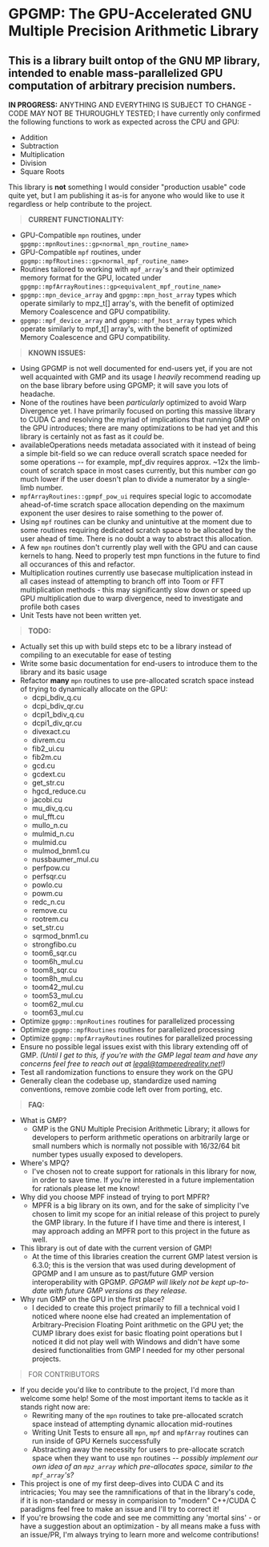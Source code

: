 # **GPGMP:** The GPU-Accelerated GNU Multiple Precision Arithmetic Library

## This is a library built ontop of the GNU MP library, intended to enable mass-parallelized GPU computation of arbitrary precision numbers.

**IN PROGRESS:** ANYTHING AND EVERYTHING IS SUBJECT TO CHANGE - CODE MAY NOT BE THUROUGHLY TESTED; I have currently only confirmed the following functions to work as expected across the CPU and GPU:
- Addition
- Subtraction
- Multiplication
- Division
- Square Roots

This library is **not** something I would consider "production usable" code quite yet, but I am publishing it as-is for anyone who would like to use it regardless or help contribute to the project.

> **CURRENT FUNCTIONALITY:**
- GPU-Compatible `mpn` routines, under `gpgmp::mpnRoutines::gp<normal_mpn_routine_name>`
- GPU-Compatible `mpf` routines, under `gpgmp::mpfRoutines::gp<normal_mpf_routine_name>`
- Routines tailored to working with `mpf_array`'s and their optimized memory format for the GPU, located under `gpgmp::mpfArrayRoutines::gp<equivalent_mpf_routine_name>`
- `gpgmp::mpn_device_array` and `gpgmp::mpn_host_array` types which operate similarly to mpz_t[] array's, with the benefit of optimized Memory Coalescence and GPU compatibility.
- `gpgmp::mpf_device_array` and `gpgmp::mpf_host_array` types which operate similarly to mpf_t[] array's, with the benefit of optimized Memory Coalescence and GPU compatibility.

> **KNOWN ISSUES:**
- Using GPGMP is not well documented for end-users yet, if you are not well acquainted with GMP and its usage I *heavily* recommend reading up on the base library before using GPGMP; it will save you lots of headache.
- None of the routines have been *particularly* optimized to avoid Warp Divergence yet. I have primarily focused on porting this massive library to CUDA C and resolving the myriad of implications that running GMP on the GPU introduces; there are many optimizations to be had yet and this library is certainly not as fast as it *could* be.
- availableOperations needs metadata associated with it instead of being a simple bit-field so we can reduce overall scratch space needed for some operations -- for example, mpf_div requires approx. ~12x the limb-count of scratch space in most cases currently, but this number *can* go much lower if the user doesn't plan to divide a numerator by a single-limb number.
- `mpfArrayRoutines::gpmpf_pow_ui` requires special logic to accomodate ahead-of-time scratch space allocation depending on the maximum exponent the user desires to raise something to the power of.
- Using `mpf` routines can be clunky and unintuitive at the moment due to some routines requiring dedicated scratch space to be allocated by the user ahead of time. There is no doubt a way to abstract this allocation.
- A few `mpn` routines don't currently play well with the GPU and can cause kernels to hang. Need to properly test mpn functions in the future to find all occurances of this and refactor.
- Multiplication routines currently use basecase multiplication instead in all cases instead of attempting to branch off into Toom or FFT multiplication methods - this may significantly slow down or speed up GPU multiplication due to warp divergence, need to investigate and profile both cases
- Unit Tests have not been written yet.

> **TODO:**
- Actually set this up with build steps etc to be a library instead of compiling to an executable for ease of testing
- Write some basic documentation for end-users to introduce them to the library and its basic usage
- Refactor __**many**__ `mpn` routines to use pre-allocated scratch space instead of trying to dynamically allocate on the GPU:
  - dcpi_bdiv_q.cu
  - dcpi_bdiv_qr.cu
  - dcpi1_bdiv_q.cu
  - dcpi1_div_qr.cu
  - divexact.cu
  - divrem.cu
  - fib2_ui.cu
  - fib2m.cu
  - gcd.cu
  - gcdext.cu
  - get_str.cu
  - hgcd_reduce.cu
  - jacobi.cu
  - mu_div_q.cu
  - mul_fft.cu
  - mullo_n.cu
  - mulmid_n.cu
  - mulmid.cu
  - mulmod_bnm1.cu
  - nussbaumer_mul.cu
  - perfpow.cu
  - perfsqr.cu
  - powlo.cu
  - powm.cu
  - redc_n.cu
  - remove.cu
  - rootrem.cu
  - set_str.cu
  - sqrmod_bnm1.cu
  - strongfibo.cu
  - toom6_sqr.cu
  - toom6h_mul.cu
  - toom8_sqr.cu
  - toom8h_mul.cu
  - toom42_mul.cu
  - toom53_mul.cu
  - toom62_mul.cu
  - toom63_mul.cu
- Optimize `gpgmp::mpnRoutines` routines for parallelized processing
- Optimize `gpgmp::mpfRoutines` routines for parallelized processing
- Optimize `gpgmp::mpfArrayRoutines` routines for parallelized processing
- Ensure no possible legal issues exist with this library extending off of GMP. *(Until I get to this, if you're with the GMP legal team and have any concerns feel free to reach out at legal@tamperedreality.net!)*
- Test all randomization functions to ensure they work on the GPU
- Generally clean the codebase up, standardize used naming conventions, remove zombie code left over from porting, etc.


> **FAQ:**
- What is GMP?
  - GMP is the GNU Multiple Precision Arithmetic Library; it allows for developers to perform arithmetic operations on arbitrarily large or small numbers which is normally not possible with 16/32/64 bit number types usually exposed to developers.
- Where's MPQ?
  - I've chosen not to create support for rationals in this library for now, in order to save time. If you're interested in a future implementation for rationals please let me know!
- Why did you choose MPF instead of trying to port MPFR?
  - MPFR is a big library on its own, and for the sake of simplicity I've chosen to limit my scope for an initial release of this project to purely the GMP library. In the future if I have time and there is interest, I may approach adding an MPFR port to this project in the future as well.
- This library is out of date with the current version of GMP!
  - At the time of this libraries creation the current GMP latest version is 6.3.0; this is the version that was used during development of GPGMP and I am unsure as to past/future GMP version interoperability with GPGMP. *GPGMP will likely not be kept up-to-date with future GMP versions as they release.*
- Why run GMP on the GPU in the first place?
  - I decided to create this project primarily to fill a technical void I noticed where noone else had created an implementation of Arbitrary-Precision Floating Point arithmetic on the GPU yet; the CUMP library does exist for basic floating point operations but I noticed it did not play well with Windows and didn't have some desired functionalities from GMP I needed for my other personal projects.

> FOR CONTRIBUTORS

- If you decide you'd like to contribute to the project, I'd more than welcome some help! Some of the most important items to tackle as it stands right now are:
  - Rewriting many of the `mpn` routines to take pre-allocated scratch space instead of attempting dynamic allocation mid-routines
  - Writing Unit Tests to ensure all `mpn`, `mpf` and `mpfArray` routines can run inside of GPU Kernels successfully
  - Abstracting away the necessity for users to pre-allocate scratch space when they want to use `mpn` routines -- *possibly implement our own idea of an `mpz_array` which pre-allocates space, similar to the `mpf_array`'s?*
- This project is one of my first deep-dives into CUDA C and its intricacies; You may see the ramnifications of that in the library's code, if it is non-standard or messy in comparision to "modern" C++/CUDA C paradigms feel free to make an issue and I'll try to correct it!
- If you're browsing the code and see me committing any 'mortal sins' - or have a suggestion about an optimization - by all means make a fuss with an issue/PR, I'm always trying to learn more and welcome contributions!